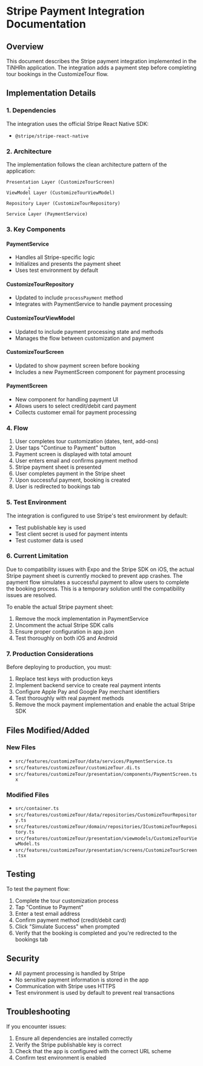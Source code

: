 # Stripe Payment Integration Documentation

## Overview
This document describes the Stripe payment integration implemented in the TiNHRn application. The integration adds a payment step before completing tour bookings in the CustomizeTour flow.

## Implementation Details

### 1. Dependencies
The integration uses the official Stripe React Native SDK:
- `@stripe/stripe-react-native`

### 2. Architecture
The implementation follows the clean architecture pattern of the application:

```
Presentation Layer (CustomizeTourScreen)
        ↓
ViewModel Layer (CustomizeTourViewModel)
        ↓
Repository Layer (CustomizeTourRepository)
        ↓
Service Layer (PaymentService)
```

### 3. Key Components

#### PaymentService
- Handles all Stripe-specific logic
- Initializes and presents the payment sheet
- Uses test environment by default

#### CustomizeTourRepository
- Updated to include `processPayment` method
- Integrates with PaymentService to handle payment processing

#### CustomizeTourViewModel
- Updated to include payment processing state and methods
- Manages the flow between customization and payment

#### CustomizeTourScreen
- Updated to show payment screen before booking
- Includes a new PaymentScreen component for payment processing

#### PaymentScreen
- New component for handling payment UI
- Allows users to select credit/debit card payment
- Collects customer email for payment processing

### 4. Flow

1. User completes tour customization (dates, tent, add-ons)
2. User taps "Continue to Payment" button
3. Payment screen is displayed with total amount
4. User enters email and confirms payment method
5. Stripe payment sheet is presented
6. User completes payment in the Stripe sheet
7. Upon successful payment, booking is created
8. User is redirected to bookings tab

### 5. Test Environment
The integration is configured to use Stripe's test environment by default:
- Test publishable key is used
- Test client secret is used for payment intents
- Test customer data is used

### 6. Current Limitation
Due to compatibility issues with Expo and the Stripe SDK on iOS, the actual Stripe payment sheet is currently mocked to prevent app crashes. The payment flow simulates a successful payment to allow users to complete the booking process. This is a temporary solution until the compatibility issues are resolved.

To enable the actual Stripe payment sheet:
1. Remove the mock implementation in PaymentService
2. Uncomment the actual Stripe SDK calls
3. Ensure proper configuration in app.json
4. Test thoroughly on both iOS and Android

### 7. Production Considerations
Before deploying to production, you must:
1. Replace test keys with production keys
2. Implement backend service to create real payment intents
3. Configure Apple Pay and Google Pay merchant identifiers
4. Test thoroughly with real payment methods
5. Remove the mock payment implementation and enable the actual Stripe SDK

## Files Modified/Added

### New Files
- `src/features/customizeTour/data/services/PaymentService.ts`
- `src/features/customizeTour/customizeTour.di.ts`
- `src/features/customizeTour/presentation/components/PaymentScreen.tsx`

### Modified Files
- `src/container.ts`
- `src/features/customizeTour/data/repositories/CustomizeTourRepository.ts`
- `src/features/customizeTour/domain/repositories/ICustomizeTourRepository.ts`
- `src/features/customizeTour/presentation/viewmodels/CustomizeTourViewModel.ts`
- `src/features/customizeTour/presentation/screens/CustomizeTourScreen.tsx`

## Testing
To test the payment flow:
1. Complete the tour customization process
2. Tap "Continue to Payment"
3. Enter a test email address
4. Confirm payment method (credit/debit card)
5. Click "Simulate Success" when prompted
6. Verify that the booking is completed and you're redirected to the bookings tab

## Security
- All payment processing is handled by Stripe
- No sensitive payment information is stored in the app
- Communication with Stripe uses HTTPS
- Test environment is used by default to prevent real transactions

## Troubleshooting
If you encounter issues:
1. Ensure all dependencies are installed correctly
2. Verify the Stripe publishable key is correct
3. Check that the app is configured with the correct URL scheme
4. Confirm test environment is enabled